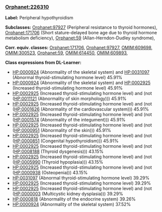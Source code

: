 
### [Orphanet:226310](http://www.orpha.net/ORDO/Orphanet_226310)
**Label:** Peripheral hypothyroidism

**Subclasses:** [Orphanet:97927](http://www.orpha.net/ORDO/Orphanet_97927) (Peripheral resistance to thyroid hormones), [Orphanet:171706](http://www.orpha.net/ORDO/Orphanet_171706) (Short stature-delayed bone age due to thyroid hormone metabolism deficiency), [Orphanet:59](http://www.orpha.net/ORDO/Orphanet_59) (Allan-Herndon-Dudley syndrome), 

**Corr. equiv. classes:** [Orphanet:171706](http://www.orpha.net/ORDO/Orphanet_171706), [Orphanet:97927](http://www.orpha.net/ORDO/Orphanet_97927), [OMIM:609698](http://purl.obolibrary.org/obo/OMIM_609698), [OMIM:300523](http://purl.obolibrary.org/obo/OMIM_300523), [Orphanet:59](http://www.orpha.net/ORDO/Orphanet_59), [OMIM:614450](http://purl.obolibrary.org/obo/OMIM_614450), [OMIM:609893](http://purl.obolibrary.org/obo/OMIM_609893), 

**Class expressions from DL-Learner:**

- [HP:0000924](http://purl.obolibrary.org/obo/HP_0000924) (Abnormality of the skeletal system) and [HP:0031097](http://purl.obolibrary.org/obo/HP_0031097) (Abnormal thyroid-stimulating hormone level) 45.91%
- [HP:0000924](http://purl.obolibrary.org/obo/HP_0000924) (Abnormality of the skeletal system) and [HP:0002925](http://purl.obolibrary.org/obo/HP_0002925) (Increased thyroid-stimulating hormone level) 45.91%
- [HP:0002925](http://purl.obolibrary.org/obo/HP_0002925) (Increased thyroid-stimulating hormone level) and (not ([HP:0011121](http://purl.obolibrary.org/obo/HP_0011121) (Abnormality of skin morphology))) 45.91%
- [HP:0002925](http://purl.obolibrary.org/obo/HP_0002925) (Increased thyroid-stimulating hormone level) and (not ([HP:0001626](http://purl.obolibrary.org/obo/HP_0001626) (Abnormality of the cardiovascular system))) 45.91%
- [HP:0002925](http://purl.obolibrary.org/obo/HP_0002925) (Increased thyroid-stimulating hormone level) and (not ([HP:0001574](http://purl.obolibrary.org/obo/HP_0001574) (Abnormality of the integument))) 45.91%
- [HP:0002925](http://purl.obolibrary.org/obo/HP_0002925) (Increased thyroid-stimulating hormone level) and (not ([HP:0000951](http://purl.obolibrary.org/obo/HP_0000951) (Abnormality of the skin))) 45.91%
- [HP:0002925](http://purl.obolibrary.org/obo/HP_0002925) (Increased thyroid-stimulating hormone level) and (not ([HP:0000851](http://purl.obolibrary.org/obo/HP_0000851) (Congenital hypothyroidism))) 45.91%
- [HP:0002925](http://purl.obolibrary.org/obo/HP_0002925) (Increased thyroid-stimulating hormone level) and (not ([HP:0008188](http://purl.obolibrary.org/obo/HP_0008188) (Thyroid dysgenesis))) 43.15%
- [HP:0002925](http://purl.obolibrary.org/obo/HP_0002925) (Increased thyroid-stimulating hormone level) and (not ([HP:0005990](http://purl.obolibrary.org/obo/HP_0005990) (Thyroid hypoplasia))) 43.15%
- [HP:0002925](http://purl.obolibrary.org/obo/HP_0002925) (Increased thyroid-stimulating hormone level) and (not ([HP:0000938](http://purl.obolibrary.org/obo/HP_0000938) (Osteopenia))) 43.15%
- [HP:0031097](http://purl.obolibrary.org/obo/HP_0031097) (Abnormal thyroid-stimulating hormone level) 39.29%
- [HP:0002925](http://purl.obolibrary.org/obo/HP_0002925) (Increased thyroid-stimulating hormone level) 39.29%
- [HP:0002925](http://purl.obolibrary.org/obo/HP_0002925) (Increased thyroid-stimulating hormone level) and (not ([HP:0000003](http://purl.obolibrary.org/obo/HP_0000003) (Multicystic kidney dysplasia))) 39.29%
- [HP:0000818](http://purl.obolibrary.org/obo/HP_0000818) (Abnormality of the endocrine system) 39.26%
- [HP:0000924](http://purl.obolibrary.org/obo/HP_0000924) (Abnormality of the skeletal system) 37.52%


